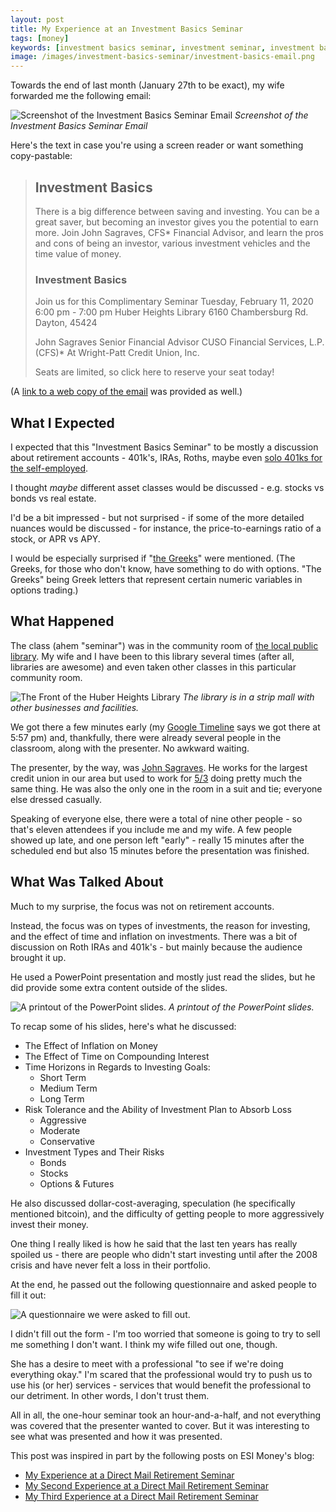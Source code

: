 ```yaml
---
layout: post
title: My Experience at an Investment Basics Seminar
tags: [money]
keywords: [investment basics seminar, investment seminar, investment basics]
image: /images/investment-basics-seminar/investment-basics-email.png
---
```


Towards the end of last month (January 27th to be exact), my wife forwarded me the following email:

![Screenshot of the Investment Basics Seminar Email](/images/investment-basics-seminar/investment-basics-email.png)
*Screenshot of the Investment Basics Seminar Email*

Here's the text in case you're using a screen reader or want something copy-pastable:

> ## Investment Basics
>
> There is a big difference between saving and investing. You can be a great saver, but becoming an investor gives you the potential to earn more. Join John Sagraves, CFS* Financial Advisor, and learn the pros and cons of being an investor, various investment vehicles and the time value of money.
>
> ### Investment Basics
> Join us for this Complimentary Seminar
> Tuesday, February 11, 2020
> 6:00 pm - 7:00 pm
> Huber Heights Library
> 6160 Chambersburg Rd.
> Dayton, 45424
>
> John Sagraves
> Senior Financial Advisor
> CUSO Financial Services, L.P. (CFS)*
> At Wright-Patt Credit Union, Inc.
>
> Seats are limited, so click here to reserve your seat today!

(A [link to a web copy of the email](https://wpcuonline.com/images/RS_JS_Feb_11_nh.html) was provided as well.)

## What I Expected

I expected that this "Investment Basics Seminar" to be mostly a discussion about retirement accounts - 401k's, IRAs, Roths, maybe even [solo 401ks for the self-employed](https://www.joehxblog.com/i-opened-a-vanguard-individual-401k/).

I thought *maybe* different asset classes would be discussed - e.g. stocks vs bonds vs real estate.

I'd be a bit impressed - but not surprised - if some of the more detailed nuances would be discussed - for instance, the price-to-earnings ratio of a stock, or APR vs APY.

I would be especially surprised if "[the Greeks](https://www.investopedia.com/terms/g/greeks.asp)" were mentioned. (The Greeks, for those who don't know, have something to do with options. "The Greeks" being Greek letters that represent certain numeric variables in options trading.)

## What Happened

The class (ahem "seminar") was in the community room of [the local public library](http://www.daytonmetrolibrary.org/locations/huber-heights). My wife and I have been to this library several times (after all, libraries are awesome) and even taken other classes in this particular community room.

![The Front of the Huber Heights Library](/images/huber-heights-library-front.jpg)
*The library is in a strip mall with other businesses and facilities.*

We got there a few minutes early (my [Google Timeline](https://www.joehxblog.com/google-timeline-for-web-maps-will-be-going-away/) says we got there at 5:57 pm) and, thankfully, there were already several people in the classroom, along with the presenter. No awkward waiting.

The presenter, by the way, was [John Sagraves](https://wpcu.cusonet.com/team/john-sagraves/). He works for the largest credit union in our area but used to work for [5/3](https://en.wikipedia.org/wiki/Fifth_Third_Bank) doing pretty much the same thing. He was also the only one in the room in a suit and tie; everyone else dressed casually.

Speaking of everyone else, there were a total of nine other people - so that's eleven attendees if you include me and my wife. A few people showed up late, and one person left "early" - really 15 minutes after the scheduled end but also 15 minutes before the presentation was finished.

## What Was Talked About

Much to my surprise, the focus was not on retirement accounts.

Instead, the focus was on types of investments, the reason for investing, and the effect of time and inflation on investments. There was a bit of discussion on Roth IRAs and 401k's - but mainly because the audience brought it up.

He used a PowerPoint presentation and mostly just read the slides, but he did provide some extra content outside of the slides.

![A printout of the PowerPoint slides.](/images/investment-basics-seminar/powerpoint-printout.jpg)
*A printout of the PowerPoint slides.*

To recap some of his slides, here's what he discussed:

* The Effect of Inflation on Money
* The Effect of Time on Compounding Interest
* Time Horizons in Regards to Investing Goals:
  * Short Term
  * Medium Term
  * Long Term
* Risk Tolerance and the Ability of Investment Plan to Absorb Loss
  * Aggressive
  * Moderate
  * Conservative
* Investment Types and Their Risks
  * Bonds
  * Stocks
  * Options & Futures

He also discussed dollar-cost-averaging, speculation (he specifically mentioned bitcoin), and the difficulty of getting people to more aggressively invest their money.

One thing I really liked is how he said that the last ten years has really spoiled us - there are people who didn't start investing until after the 2008 crisis and have never felt a loss in their portfolio.

At the end, he passed out the following questionnaire and asked people to fill it out:

![A questionnaire we were asked to fill out.](/images/investment-basics-seminar/questionnaire.jpg)

I didn't fill out the form - I'm too worried that someone is going to try to sell me something I don't want. I think my wife filled out one, though.

She has a desire to meet with a professional "to see if we're doing everything okay." I'm scared that the professional would try to push us to use his (or her) services - services that would benefit the professional to our detriment. In other words, I don't trust them.

All in all, the one-hour seminar took an hour-and-a-half, and not everything was covered that the presenter wanted to cover. But it was interesting to see what was presented and how it was presented.

This post was inspired in part by the following posts on ESI Money's blog:

* [My Experience at a Direct Mail Retirement Seminar](https://esimoney.com/my-experience-at-a-direct-mail-retirement-seminar/)
* [My Second Experience at a Direct Mail Retirement Seminar](https://esimoney.com/my-second-experience-at-a-direct-mail-retirement-seminar/)
* [My Third Experience at a Direct Mail Retirement Seminar](https://esimoney.com/my-third-experience-at-a-direct-mail-retirement-seminar/)
